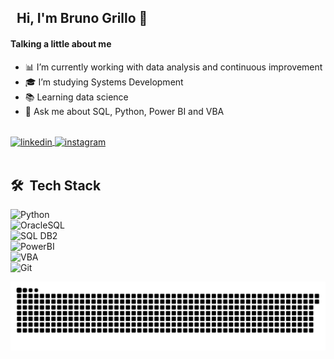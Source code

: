 <div>
  
## &nbsp; Hi, I'm Bruno Grillo 👋 

#### Talking a little about me

- 📊 I’m currently working with data analysis and continuous improvement
- 🎓 I’m studying Systems Development
- 📚 Learning data science
- 💬 Ask me about SQL, Python, Power BI and VBA
  
</div>
<br>
<div>
<a href="https://linkedin.com/in/brunocardozogrillo" target="_blank">
  <img align="center" src="https://img.shields.io/badge/-Bruno%20Grillo-05122A?style=flat&logo=linkedin" alt="linkedin"/>
</a>
<a href="https://www.instagram.com/bcgrillo/" target="_blank">
  <img align="center" src="https://img.shields.io/badge/-Bruno%20Grillo-05122A?style=flat&logo=instagram" alt="instagram"/>
</a>

</div>
<br>
<div>
  
## 🛠 &nbsp;Tech Stack

![Python](https://img.shields.io/badge/-Python-05122A?style=flat&logo=Python)&nbsp;<br>
![OracleSQL](https://img.shields.io/badge/-OracleSQL-05122A?style=flat&logo=ORACLE)&nbsp;<br>
![SQL DB2](https://img.shields.io/badge/-SQL%20DB2-05122A?style=flat&logo=ibm)&nbsp;<br>
![PowerBI](https://img.shields.io/badge/-PowerBI-05122A?style=flat&logo=powerbi)&nbsp;<br>
![VBA](https://img.shields.io/badge/-VBA-05122A?style=flat&logo=microsoftexcel)&nbsp;<br>
![Git](https://img.shields.io/badge/-Git-05122A?style=flat&logo=git)&nbsp;<br>


</div>
<div> 
  
 ![Snake animation](https://github.com/raquelcreis/raquelcreis/blob/output/github-contribution-grid-snake.svg)
 
</div>
<br>
